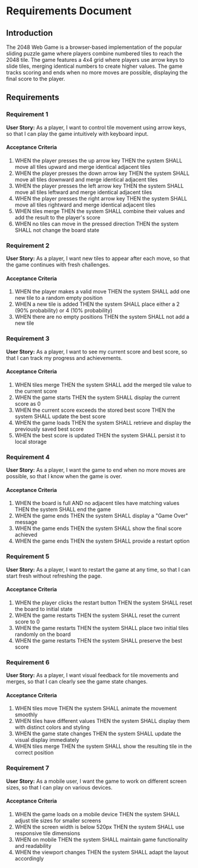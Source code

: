 # Requirements Document

## Introduction

The 2048 Web Game is a browser-based implementation of the popular sliding puzzle game where players combine numbered tiles to reach the 2048 tile. The game features a 4x4 grid where players use arrow keys to slide tiles, merging identical numbers to create higher values. The game tracks scoring and ends when no more moves are possible, displaying the final score to the player.

## Requirements

### Requirement 1

**User Story:** As a player, I want to control tile movement using arrow keys, so that I can play the game intuitively with keyboard input.

#### Acceptance Criteria

1. WHEN the player presses the up arrow key THEN the system SHALL move all tiles upward and merge identical adjacent tiles
2. WHEN the player presses the down arrow key THEN the system SHALL move all tiles downward and merge identical adjacent tiles  
3. WHEN the player presses the left arrow key THEN the system SHALL move all tiles leftward and merge identical adjacent tiles
4. WHEN the player presses the right arrow key THEN the system SHALL move all tiles rightward and merge identical adjacent tiles
5. WHEN tiles merge THEN the system SHALL combine their values and add the result to the player's score
6. WHEN no tiles can move in the pressed direction THEN the system SHALL not change the board state

### Requirement 2

**User Story:** As a player, I want new tiles to appear after each move, so that the game continues with fresh challenges.

#### Acceptance Criteria

1. WHEN the player makes a valid move THEN the system SHALL add one new tile to a random empty position
2. WHEN a new tile is added THEN the system SHALL place either a 2 (90% probability) or 4 (10% probability)
3. WHEN there are no empty positions THEN the system SHALL not add a new tile

### Requirement 3

**User Story:** As a player, I want to see my current score and best score, so that I can track my progress and achievements.

#### Acceptance Criteria

1. WHEN tiles merge THEN the system SHALL add the merged tile value to the current score
2. WHEN the game starts THEN the system SHALL display the current score as 0
3. WHEN the current score exceeds the stored best score THEN the system SHALL update the best score
4. WHEN the game loads THEN the system SHALL retrieve and display the previously saved best score
5. WHEN the best score is updated THEN the system SHALL persist it to local storage

### Requirement 4

**User Story:** As a player, I want the game to end when no more moves are possible, so that I know when the game is over.

#### Acceptance Criteria

1. WHEN the board is full AND no adjacent tiles have matching values THEN the system SHALL end the game
2. WHEN the game ends THEN the system SHALL display a "Game Over" message
3. WHEN the game ends THEN the system SHALL show the final score achieved
4. WHEN the game ends THEN the system SHALL provide a restart option

### Requirement 5

**User Story:** As a player, I want to restart the game at any time, so that I can start fresh without refreshing the page.

#### Acceptance Criteria

1. WHEN the player clicks the restart button THEN the system SHALL reset the board to initial state
2. WHEN the game restarts THEN the system SHALL reset the current score to 0
3. WHEN the game restarts THEN the system SHALL place two initial tiles randomly on the board
4. WHEN the game restarts THEN the system SHALL preserve the best score

### Requirement 6

**User Story:** As a player, I want visual feedback for tile movements and merges, so that I can clearly see the game state changes.

#### Acceptance Criteria

1. WHEN tiles move THEN the system SHALL animate the movement smoothly
2. WHEN tiles have different values THEN the system SHALL display them with distinct colors and styling
3. WHEN the game state changes THEN the system SHALL update the visual display immediately
4. WHEN tiles merge THEN the system SHALL show the resulting tile in the correct position

### Requirement 7

**User Story:** As a mobile user, I want the game to work on different screen sizes, so that I can play on various devices.

#### Acceptance Criteria

1. WHEN the game loads on a mobile device THEN the system SHALL adjust tile sizes for smaller screens
2. WHEN the screen width is below 520px THEN the system SHALL use responsive tile dimensions
3. WHEN on mobile THEN the system SHALL maintain game functionality and readability
4. WHEN the viewport changes THEN the system SHALL adapt the layout accordingly